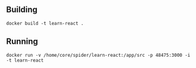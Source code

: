 ## Building

	docker build -t learn-react .

## Running

	docker run -v /home/core/spider/learn-react:/app/src -p 48475:3000 -i -t learn-react